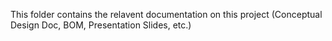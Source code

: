 This folder contains the relavent documentation on this project (Conceptual Design Doc, BOM, Presentation Slides, etc.)
